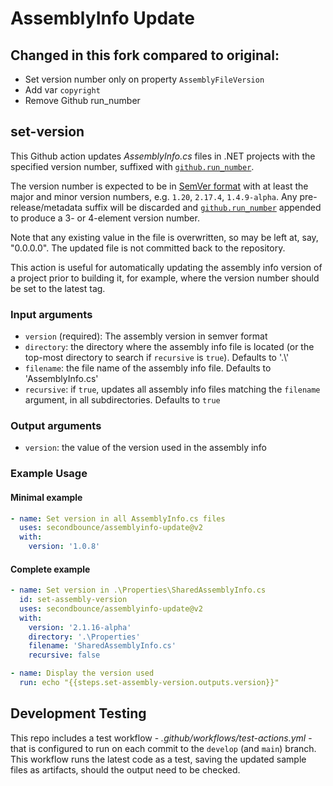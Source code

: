 # AssemblyInfo Update

## Changed in this fork compared to original:

- Set version number only on property `AssemblyFileVersion`
- Add var `copyright`
- Remove Github run_number

## set-version

This Github action updates _AssemblyInfo.cs_ files in .NET projects with the specified version number, suffixed with [`github.run_number`](https://docs.github.com/en/actions/learn-github-actions/contexts).

The version number is expected to be in [SemVer format](https://semver.org/) with at least the major and minor version numbers, e.g. `1.20`, `2.17.4`, `1.4.9-alpha`.  Any pre-release/metadata suffix will be discarded and [`github.run_number`](https://docs.github.com/en/actions/learn-github-actions/contexts) appended to produce a 3- or 4-element version number.

Note that any existing value in the file is overwritten, so may be left at, say, "0.0.0.0".  The updated file is not committed back to the repository.

This action is useful for automatically updating the assembly info version of a project prior to building it, for example, where the version number should be set to the latest tag.

### Input arguments

* `version` (required): The assembly version in semver format
* `directory`: the directory where the assembly info file is located (or the top-most directory to search if `recursive` is `true`).  Defaults to '.\\'
* `filename`: the file name of the assembly info file.  Defaults to 'AssemblyInfo.cs'
* `recursive`: if `true`, updates all assembly info files matching the `filename` argument, in all subdirectories.  Defaults to `true`

### Output arguments

* `version`: the value of the version used in the assembly info

### Example Usage

#### Minimal example

```yml
- name: Set version in all AssemblyInfo.cs files
  uses: secondbounce/assemblyinfo-update@v2
  with:
    version: '1.0.8'
```

#### Complete example

```yml
- name: Set version in .\Properties\SharedAssemblyInfo.cs
  id: set-assembly-version
  uses: secondbounce/assemblyinfo-update@v2
  with:
    version: '2.1.16-alpha'
    directory: '.\Properties'
    filename: 'SharedAssemblyInfo.cs'
    recursive: false

- name: Display the version used
  run: echo "{{steps.set-assembly-version.outputs.version}}"
```

## Development Testing

This repo includes a test workflow - _.github/workflows/test-actions.yml_ - that is configured to run on each commit to the `develop` (and `main`) branch.  This workflow runs the latest code as a test, saving the updated sample files as artifacts, should the output need to be checked.
